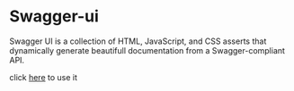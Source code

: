 #  Swagger-ui

Swagger UI is a collection of HTML, JavaScript, and CSS asserts that dynamically generate beautifull documentation from a Swagger-compliant API.

click [here](http://localhost:8080/swagger-ui/index.html#/) to use it